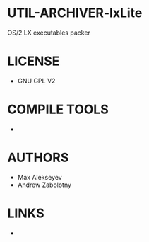 UTIL-ARCHIVER-lxLite
====================

OS/2 LX executables packer

LICENSE
===============
- GNU GPL V2

COMPILE TOOLS
===============
* 

AUTHORS
===============
* Max Alekseyev
* Andrew Zabolotny

LINKS
===============
* 
